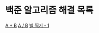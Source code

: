 #  백준 알고리즘 해결 목록

[A + B](https://www.acmicpc.net/problem/1000)
[A / B](https://www.acmicpc.net/problem/1008)
[별 찍기 - 1](https://www.acmicpc.net/problem/2438)
